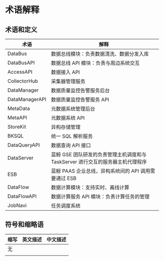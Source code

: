 # 术语解释
## 术语和定义

| 术语           | 解释                                                                  |
|----------------|----------------------------------------------------------------------|
| DataBus        | 数据总线模块：负责数据清洗、数据分发入库                                 |
| DataBusAPI     | 数据总线 API 模块：负责与周边系统交互                                     |
| AccessAPI      | 数据接入 API                                                           |
| CollectorHub   | 采集器管理服务                                                        |
| DataManager    | 数据质量监控告警服务后台                                               |
| DataManagerAPI | 数据质量监控告警服务 API                                                |
| MetaData       | 元数据系统管理后台                                                     |
| MetaAPI        | 元数据系统 API                                                          |
| StoreKit       | 异构存储管理                                                           |
| BKSQL          | 统一 SQL 解析服务                                                        |
| DataQueryAPI   | 数据查询 API 接口                                                        |
| DataServer     | 蓝鲸 GSE 团队研发的负责管理主机调度和与 TaskServer 进行交互的服务器主机代理程序 |
| ESB            | 蓝鲸 PAAS 企业总线，异构系统间的 API 调用需要通过 ESB                          |
| DataFlow       | 数据计算模块：支持实时、离线计算                                         |
| DataFlowAPI    | 数据计算服务 API 模块：负责计算任务的管理                                   |
| JobNavi        | 任务调度系统                                                            |

## 符号和缩略语

| 缩写 | 英文描述 | 中文描述 |
|------|----------|----------|
| 无   |          |          |
|      |          |          |
